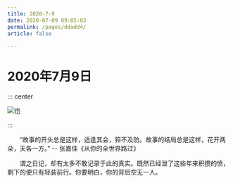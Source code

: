 ```yaml
---
title: 2020-7-9
date: 2020-07-09 09:05:03
permalink: /pages/ddadd4/
article: false

---
```


# 2020年7月9日

::: center

![伤](https://ss2.bdstatic.com/70cFvnSh_Q1YnxGkpoWK1HF6hhy/it/u=2158901511,386501441&fm=26&gp=0.jpg)

:::

&emsp;&emsp;“故事的开头总是这样，适逢其会，猝不及防。故事的结局总是这样，花开两朵，天各一方。” -- 张嘉佳《从你的全世界路过》

<!-- more -->

&emsp;&emsp;谓之日记，却有太多不敢记录于此的真实。既然已经泄了这些年来积攒的愤，剩下的便只有轻装前行。你要明白，你的背后空无一人。